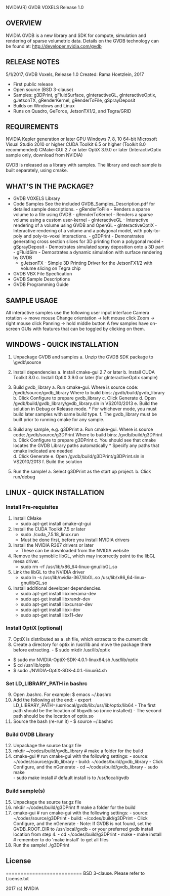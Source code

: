 
NVIDIA(R) GVDB VOXELS
Release 1.0

## OVERVIEW
NVIDIA GVDB is a new library and SDK for compute, simulation and rendering of 
sparse volumetric data. Details on the GVDB technology can be 
found at: 
   http://developer.nvidia.com/gvdb

## RELEASE NOTES
5/1/2017, GVDB Voxels, Release 1.0 
Created: Rama Hoetzlein, 2017
- First public release
- Open source (BSD 3-clause)
- Samples: g3DPrint, gFluidSurface, gInteractiveGL, gInteractiveOptix,
   gJetsonTX, gRenderKernel, gRenderToFile, gSprayDeposit
- Builds on Windows and Linux
- Runs on Quadro, GeForce, JetsonTX1/2, and Tegra/GRID


## REQUIREMENTS
  NVIDIA Kepler generation or later GPU
  Windows 7, 8, 10 64-bit
  Microsoft Visual Studio 2010 or higher
  CUDA Toolkit 6.5 or higher (Toolkit 8.0 recommended)
  CMake-GUI 2.7 or later
  OptiX 3.9.0 or later (InteractivOptix sample only, download from NVIDIA)

GVDB is released as a library with samples. 
The library and each sample is built separately, using cmake.

## WHAT'S IN THE PACKAGE?
	
   - GVDB VOXELS Library
   - Code Samples
	See the included GVDB_Samples_Description.pdf for detailed sample descriptions.
	- gRenderToFile     - Renders a sparse volume to a file using GVDB
	- gRenderToKernel   - Renders a sparse volume using a custom user-kernel
	- gInteractiveGL    - Interactive rendering of a volume using GVDB and OpenGL
	- gInteractiveOptiX - Interactive rendering of a volume and a polygonal model, with poly-to-poly and poly-to-voxel interactions.
	- g3DPrint          - Demonstrates generating cross section slices for 3D printing from a polygonal model
	- gSprayDeposit     - Demostrates simulated spray deposition onto a 3D part
	- gFluidSim         - Demostrates a dynamic simulation with surface rendering by GVDB
        - gJetsonTX         - Simple 3D Printing Driver for the JetsonTX1/2 with volume slicing on Tegra chip
   - GVDB VBX File Specfication
   - GVDB Sample Descriptions
   - GVDB Programming Guide

## SAMPLE USAGE
All interactive samples use the following user input interface
   Camera rotation -> move mouse
   Change orientation -> left mouse click
   Zoom -> right mouse click
   Panning -> hold middle button 
A few samples have on-screen GUIs with features that can be toggled by clicking on them.

## WINDOWS - QUICK INSTALLATION

1. Unpackage GVDB and samples
    a. Unzip the GVDB SDK package to \gvdb\source

2. Install dependencies
    a. Install cmake-gui 2.7 or later
    b. Install CUDA Toolkit 8.0
    c. Install OptiX 3.9.0 or later (for gInteractiveOptix sample)

3. Build gvdb_library
    a. Run cmake-gui.
        Where is source code: /gvdb/source/gvdb_library
        Where to build bins:  /gvdb/build/gvdb_library
    b. Click Configure to prepare gvdb_library
    c. Click Generate
    d. Open /gvdb/build/gvdb_library/gvdb_library.sln in VS2010/2013
    e. Build the solution in Debug or Release mode.
       * For whichever mode, you must build later samples with same build type.
    f. The gvdb_library must be built prior to running cmake for any sample.

4. Build any sample, e.g. g3DPrint
    a. Run cmake-gui.
        Where is source code: /gvdb/source/g3DPrint
        Where to build bins:  /gvdb/build/g3DPrint
    b. Click Configure to prepare g3DPrint
    c. You should see that cmake locates the GVDB Library paths automatically
       * Specify any paths that cmake indicated are needed       
    d. Click Generate
    e. Open /gvdb/build/g3DPrint/g3DPrint.sln in VS2010/2013
    f. Build the solution

5. Run the sample!
    a. Select g3DPrint as the start up project.
    b. Click run/debug        

## LINUX - QUICK INSTALLATION

### Install Pre-requisites
  1. Install CMake
      - sudo apt-get install cmake-qt-gui
  2. Install the CUDA Toolkit 7.5 or later
      - sudo ./cuda_7.5.18_linux.run
      - Must be done first, before you install NVIDIA drivers
  3. Install the NVIDIA R367 drivers or later
      - These can be downloaded from the NVIDIA website
  4. Remove the symoblic libGL, which may incorrectly point to the libGL mesa driver.
      - sudo rm -rf /usr/lib/x86_64-linux-gnu/libGL.so
  5. Link the libGL to the NVIDIA driver
      - sudo ln -s /usr/lib/nvidia-367/libGL.so /usr/lib/x86_64-linux-gnu/libGL.so
  6. Install additional developer dependencies.
      - sudo apt-get install libxinerama-dev
      - sudo apt-get install libxrandr-dev
      - sudo apt-get install libxcursor-dev
      - sudo apt-get install libxi-dev
      - sudo apt-get install libx11-dev

### Install OptiX [optional]
  7. OptiX is distributed as a .sh file, which extracts to the current dir.
  8. Create a directory for optix in /usr/lib and move the package there before extracting.
    - $ sudo mkdir /usr/lib/optix
   - $ sudo mv NVIDIA-OptiX-SDK-4.0.1-linux64.sh /usr/lib/optix
   - $ cd /usr/lib/optix
   - $ sudo ./NVIDIA-OptiX-SDK-4.0.1.-linux64.sh

### Set LD_LIBRARY_PATH in bashrc
  9. Open .bashrc. For example: $ emacs ~/.bashrc
  10. Add the following at the end:
     - export LD_LIBRARY_PATH=/usr/local/gvdb/lib:/usr/lib/optix/lib64
     - The first path should be the location of libgvdb.so (once installed)
     - The second path should be the location of optix.so
  11. Source the bash (re-run it)
     - $ source ~/.bashrc

### Build GVDB Library
  12. Unpackage the source tar.gz file
  13. mkdir ~/codes/build/gvdb_library   # make a folder for the build
  14. cmake-gui                          # run cmake-gui with the following settings:
    - source: ~/codes/source/gvdb_library
    - build:  ~/codes/build/gvdb_library
    - Click Configure, and the nGenerate
    - cd ~/codes/build/gvdb_library
    - sudo make  
    - sudo make install             # default install is to /usr/local/gvdb

### Build sample(s)
  15. Unpackage the source tar.gz file
  16. mkdir ~/codes/build/g3DPrint       # make a folder for the build
  17. cmake-gui                          # run cmake-gui with the following settings:
     - source: ~/codes/source/g3DPrint
     - build:  ~/codes/build/g3DPrint
     - Click Configure, and the nGenerate
     - Note: If GVDB is not found, set the GVDB_ROOT_DIR to /usr/local/gvdb
     -  or your preferred gvdb install location from step 4. 
     - cd ~/codes/build/g3DPrint
     - make
     - make install                  # remember to do 'make install' to get all files
  18. Run the sample! ./g3DPrint


## License 
==========================
BSD 3-clause. Please refer to License.txt


2017 (c) NVIDIA
